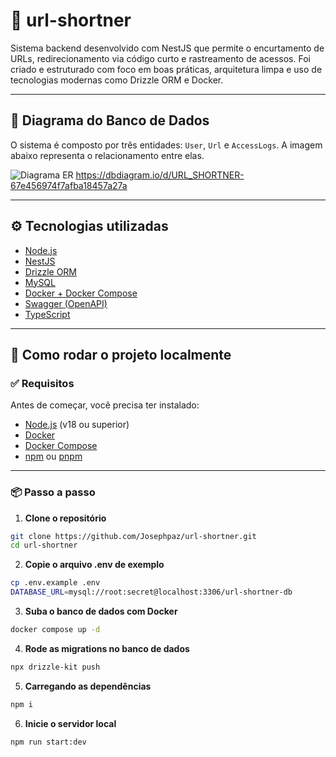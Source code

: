 # 🔗 url-shortner

Sistema backend desenvolvido com NestJS que permite o encurtamento de URLs, redirecionamento via código curto e rastreamento de acessos. Foi criado e estruturado com foco em boas práticas, arquitetura limpa e uso de tecnologias modernas como Drizzle ORM e Docker.

---

## 🧱 Diagrama do Banco de Dados

O sistema é composto por três entidades: `User`, `Url` e `AccessLogs`. A imagem abaixo representa o relacionamento entre elas.

![Diagrama ER](https://i.imgur.com/O1j0TNE)
https://dbdiagram.io/d/URL_SHORTNER-67e456974f7afba18457a27a

---

## ⚙️ Tecnologias utilizadas

- [Node.js](https://nodejs.org/)
- [NestJS](https://nestjs.com/)
- [Drizzle ORM](https://orm.drizzle.team/)
- [MySQL](https://www.mysql.com/)
- [Docker + Docker Compose](https://www.docker.com/)
- [Swagger (OpenAPI)](https://swagger.io/)
- [TypeScript](https://www.typescriptlang.org/)

---

## 🚀 Como rodar o projeto localmente

### ✅ Requisitos

Antes de começar, você precisa ter instalado:

- [Node.js](https://nodejs.org/) (v18 ou superior)
- [Docker](https://www.docker.com/)
- [Docker Compose](https://docs.docker.com/compose/)
- [npm](https://www.npmjs.com/) ou [pnpm](https://pnpm.io/)

---

### 📦 Passo a passo

1. **Clone o repositório**

```bash
git clone https://github.com/Josephpaz/url-shortner.git
cd url-shortner
```

2. **Copie o arquivo .env de exemplo**
```bash
cp .env.example .env
DATABASE_URL=mysql://root:secret@localhost:3306/url-shortner-db
```

3. **Suba o banco de dados com Docker**
```bash
docker compose up -d
```
4. **Rode as migrations no banco de dados**
```bash
npx drizzle-kit push
```
5. **Carregando as dependências**
```bash
npm i
```
6. **Inicie o servidor local**
```bash
npm run start:dev
```